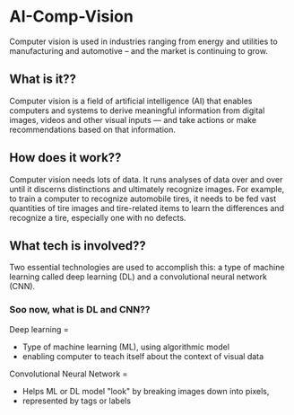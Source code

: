 # AI-Comp-Vision
Computer vision is used in industries ranging from energy and utilities to manufacturing and automotive – and the market is continuing to grow.

## What is it??
Computer vision is a field of artificial intelligence (AI) that enables computers and systems to derive meaningful information from digital images, videos and other visual inputs — and take actions or make recommendations based on that information.

## How does it work??
Computer vision needs lots of data. It runs analyses of data over and over until it discerns distinctions and ultimately recognize images. For example, to train a computer to recognize automobile tires, it needs to be fed vast quantities of tire images and tire-related items to learn the differences and recognize a tire, especially one with no defects.

## What tech is involved??
Two essential technologies are used to accomplish this: a type of machine learning called deep learning (DL) and a convolutional neural network (CNN).

### Soo now, what is DL and CNN??
Deep learning = 
- Type of machine learning (ML), using algorithmic model
- enabling computer to teach itself about the context of visual data

Convolutional Neural Network = 
- Helps ML or DL model "look" by breaking images down into pixels, 
- represented by tags or labels 

